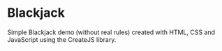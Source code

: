 # Blackjack
Simple Blackjack demo (without real rules) created with HTML, CSS and JavaScript using the CreateJS library. 
